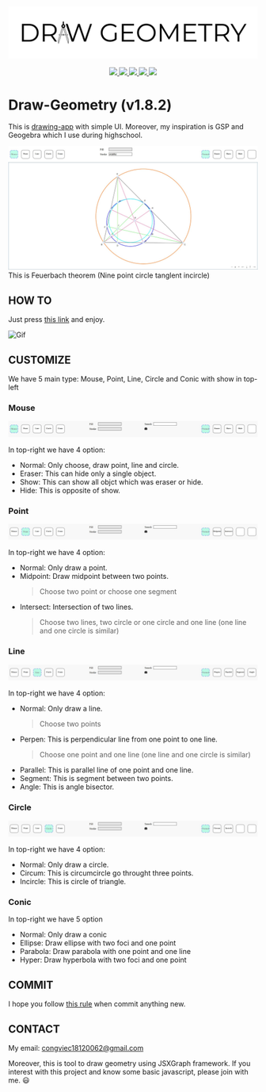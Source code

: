 <p align="center">
 <img src="https://raw.githubusercontent.com/congviec18120062/Draw-Geometry/master/img/TitleLogo.png" alt="Draw-Geometry (v1.8.2)" />
</p>
<p align="center">
    <a href="https://github.com/congviec18120062/Draw-Geometry/issues" alt="GitHub issues">
        <img src="https://img.shields.io/github/issues/congviec18120062/Draw-Geometry" />
    </a>
    <a href="https://github.com/congviec18120062/Draw-Geometry/blob/master/LICENSE" alt="GitHub license">
        <img src="https://img.shields.io/github/license/congviec18120062/Draw-Geometry" />
    </a>
    <a href="https://github.com/congviec18120062/Draw-Geometry/blob/master" alt="GitHub license">
        <img src="https://img.shields.io/badge/geometry-Euclid-blue" />
    </a>
    <a href="https://github.com/congviec18120062/Draw-Geometry/blob/master" alt="GitHub license">
        <img src="https://img.shields.io/badge/version-1.8.2-orange" />
    </a>
    <a href="https://github.com/congviec18120062/Draw-Geometry/blob/master" alt="GitHub license">
        <img src="https://img.shields.io/badge/framework-JSXGraph-brightgreen" />
    </a>
</p>

# Draw-Geometry (v1.8.2)

This is [drawing-app](https://congviec18120062.github.io/Draw-Geometry/) with simple UI. Moreover, my inspiration is GSP and Geogebra which I use during highschool.

![Feuerbach theorem](https://raw.githubusercontent.com/congviec18120062/Draw-Geometry/master/img/Feuerbach%20theorem.jpg)
This is Feuerbach theorem (Nine point circle tanglent incircle)

## HOW TO

Just press [this link](https://congviec18120062.github.io/Draw-Geometry/) and enjoy.

![Gif](http://g.recordit.co/UAhYTHf4ty.gif)

## CUSTOMIZE

We have 5 main type: Mouse, Point, Line, Circle and Conic with show in top-left

### Mouse

![Mouse](https://raw.githubusercontent.com/congviec18120062/Draw-Geometry/master/img/mouse.jpg)

In top-right we have 4 option:

- Normal: Only choose, draw point, line and circle.
- Eraser: This can hide only a single object.
- Show: This can show all objct which was eraser or hide.
- Hide: This is opposite of show.

### Point

![Point](https://raw.githubusercontent.com/congviec18120062/Draw-Geometry/master/img/point.jpg)

In top-right we have 4 option:

- Normal: Only draw a point.
- Midpoint: Draw midpoint between two points.
  > Choose two point or choose one segment
- Intersect: Intersection of two lines.
  > Choose two lines, two circle or one circle and one line (one line and one circle is similar)

### Line

![Line](https://raw.githubusercontent.com/congviec18120062/Draw-Geometry/master/img/line.jpg)

In top-right we have 4 option:

- Normal: Only draw a line.
  > Choose two points
- Perpen: This is perpendicular line from one point to one line.
  > Choose one point and one line (one line and one circle is similar)
- Parallel: This is parallel line of one point and one line.
- Segment: This is segment between two points.
- Angle: This is angle bisector.

### Circle

![Circle](https://raw.githubusercontent.com/congviec18120062/Draw-Geometry/master/img/circle.jpg)

In top-right we have 4 option:

- Normal: Only draw a circle.
- Circum: This is circumcircle go throught three points.
- Incircle: This is circle of triangle.

### Conic

In top-right we have 5 option

- Normal: Only draw a conic
- Ellipse: Draw ellipse with two foci and one point
- Parabola: Draw parabola with one point and one line
- Hyper: Draw hyperbola with two foci and one point

## COMMIT

I hope you follow [this rule](https://gitmoji.carloscuesta.me/) when commit anything new.

## CONTACT

My email: congviec18120062@gmail.com

Moreover, this is tool to draw geometry using JSXGraph framework. If you interest with this project and know some basic javascript, please join with me. :smiley:
